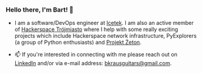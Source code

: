 ### Hello there, I'm Bart! 👋
- I am a software/DevOps engineer at [Icetek](https://www.icetek.io/). I am also an active member of [Hackerspace Trójmiasto](https://hs3.pl/) where I help with some really exciting projects which include Hackerspace network infrastructure, PyExplorers (a group of Python enthusiasts) and [Projekt Żeton](https://www.projekt-zeton.pl/).

- 📫 If you're interested in connecting with me please reach out on [LinkedIn](https://www.linkedin.com/in/bartłomiej-kraus-a0913b27a/) and/or via e-mail address: [bkrausguitars@gmail.com](bkrausguitars@gmail.com).
